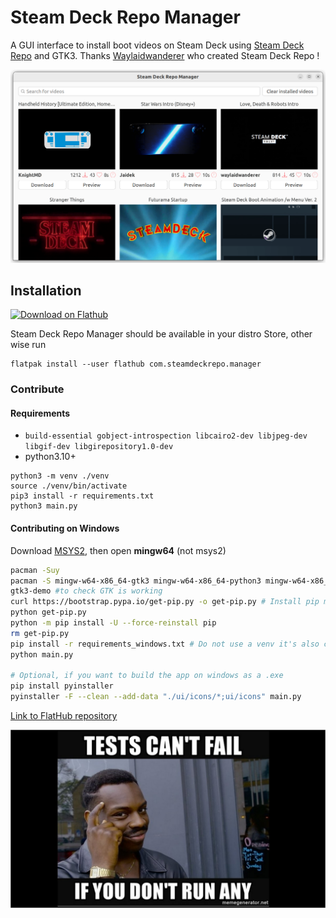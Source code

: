 # Steam Deck Repo Manager

A GUI interface to install boot videos on Steam Deck using [Steam Deck Repo](https://steamdeckrepo.com/) and GTK3. Thanks [Waylaidwanderer](https://www.reddit.com/user/waylaidwanderer) who created Steam Deck Repo !

![](https://raw.githubusercontent.com/CapitaineJSparrow/steam-repo-manager/main/screenshot.png)

## Installation

<a href='https://flathub.org/apps/details/com.steamdeckrepo.manager'><img width='200' alt='Download on Flathub' src='https://flathub.org/assets/badges/flathub-badge-en.png'/></a>

Steam Deck Repo Manager should be available in your distro Store, other wise run 

```
flatpak install --user flathub com.steamdeckrepo.manager
```

### Contribute

#### Requirements

* `build-essential gobject-introspection libcairo2-dev libjpeg-dev libgif-dev libgirepository1.0-dev` 
* python3.10+

```shell
python3 -m venv ./venv
source ./venv/bin/activate
pip3 install -r requirements.txt
python3 main.py
```

#### Contributing on Windows

Download [MSYS2](https://www.msys2.org/), then open **mingw64** (not msys2)

```bash
pacman -Suy
pacman -S mingw-w64-x86_64-gtk3 mingw-w64-x86_64-python3 mingw-w64-x86_64-python3-gobject mingw-w64-x86_64-gst-python git
gtk3-demo #to check GTK is working
curl https://bootstrap.pypa.io/get-pip.py -o get-pip.py # Install pip manually since mingw packages are causing issues
python get-pip.py
python -m pip install -U --force-reinstall pip
rm get-pip.py
pip install -r requirements_windows.txt # Do not use a venv it's also causing issues ..
python main.py

# Optional, if you want to build the app on windows as a .exe
pip install pyinstaller
pyinstaller -F --clean --add-data "./ui/icons/*;ui/icons" main.py
```

[Link to FlatHub repository](https://github.com/flathub/com.steamdeckrepo.manager)

![](https://raw.githubusercontent.com/CapitaineJSparrow/steam-repo-manager/main/testing.jpg)
